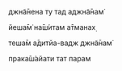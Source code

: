 джн̃а̄нена ту тад аджн̃а̄нам̇

йеша̄м̇ на̄ш́итам а̄тманах̣

теша̄м а̄дитйа-вадж джн̃а̄нам̇

прака̄ш́айати тат парам